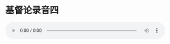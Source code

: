 # 基督论录音四

<audio style="width: 100%;" preload="false" controls controlslist="nodownload"><source src="//file.simai.life/audio/mp3/old/27394.mp3" type="audio/mpeg">Your browser does not support the audio element.</audio>



